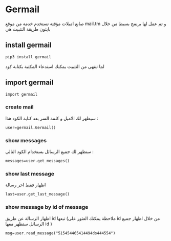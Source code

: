 # Germail
صانع اميلات مؤقتة تستخدم خدمة من موقع mail.tm و تم عمل لها برنمج بسيط من خلال بايثون 
طريقة التثبيت هي 
## install germail

```
pip3 install germail
```

لما تنتهي من التثبيت يمكنك استدعاء المكتبة بكتابة كود 
## import germail 
```
import germail
```
### create mail
سيظهر لك الاميل و كلمة السر بعد كتابة الكود هذا : 

```
user=germail.Germail()
```
### show messages 
ستظهر لك جميع الرسائل بستخدام الكود التالي : 
```
messages=user.get_messages()
```
### show last message
اظهار فقط اخر رسالة 
```
last=user.get_last_message()
```

### show message by id of message
اظهار الرسالة عن طريق id تبعها (ملاحظة يمكنك العثور على id من خلال اظهار جميع الرسائل ستظهر معها id ) 
```
msg=user.read_message("515454465414494ds444554")
```



